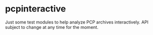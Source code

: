 pcpinteractive
==============
Just some test modules to help analyze PCP archives interactively.
API subject to change at any time for the moment.
